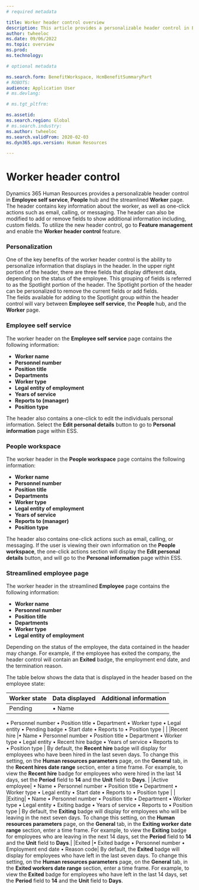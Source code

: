 ```yaml
---
# required metadata

title: Worker header control overview
description: This article provides a personalizable header control in Employee self service, People hub and worker page in Dynamics 365 Human Resources. 
author: twheeloc  
ms.date: 09/06/2022
ms.topic: overview
ms.prod: 
ms.technology: 

# optional metadata

ms.search.form: BenefitWorkspace, HcmBenefitSummaryPart
# ROBOTS: 
audience: Application User
# ms.devlang: 

# ms.tgt_pltfrm: 

ms.assetid: 
ms.search.region: Global
# ms.search.industry: 
ms.author: twheeloc
ms.search.validFrom: 2020-02-03
ms.dyn365.ops.version: Human Resources

---
```


# Worker header control
Dynamics 365 Human Resources provides a personalizable header control in **Employee self service**, **People** hub and the streamlined **Worker** page. The header 
contains key information about the worker, as well as one-click actions such as email, calling, or messaging. The header can also be modified to add or remove fields 
to show additional information including, custom fields. To utilize the new header control, go to **Feature management** and enable the **Worker header control** 
feature.

### Personalization
One of the key benefits of the worker header control is the ability to personalize information that displays in the header.
In the upper right portion of the header, there are three fields that display different data, depending on the status of the employee. This grouping of fields is 
referred to as the Spotlight portion of the header. The Spotlight portion of the header can be personalized to remove the current fields or add fields.    
The fields available for adding to the Spotlight group within the header control will vary between **Employee self service**, the **People** hub, and the **Worker** page.  

### Employee self service
The worker header on the **Employee self service** page contains the following information:  
 - **Worker name** 
 - **Personnel number** 
 - **Position title** 
 - **Departments** 
 - **Worker type** 
 - **Legal entity of employment** 
 - **Years of service** 
 - **Reports to (manager)** 
 - **Position type**  
  
 The header also contains a one-click to edit the individuals personal information. Select the **Edit personal details** button to go to **Personal information** 
 page within ESS.

### People workspace
The worker header in the **People workspace** page contains the following information: 
 - **Worker name** 
 - **Personnel number** 
 - **Position title** 
 - **Departments** 
 - **Worker type** 
 - **Legal entity of employment** 
 - **Years of service** 
 - **Reports to (manager)** 
 - **Position type**   
 
 The header also contains one-click actions such as email, calling, or messaging. If the user is viewing their own information on the **People workspace**, the 
 one-click actions section will display the **Edit personal details** button, and will go to the **Personal information** page within ESS.

### Streamlined employee page

The worker header in the streamlined **Employee** page contains the following information: 
 - **Worker name** 
 - **Personnel number** 
 - **Position title** 
 - **Departments** 
 - **Worker type** 
 - **Legal entity of employment** 
  
  Depending on the status of the employee, the data contained in the header may change. For example, if the employee has exited the company, the header control will 
  contain an **Exited** badge, the employment end date, and the termination reason. 
  
  The table below shows the data that is displayed in the header based on the employee state:

   | Worker state | Data displayed | Additional information |
   | --- | --- | --- |
   | Pending |	•	Name
•	Personnel number
•	Position title
•	Department 
•	Worker type
•	Legal entity
•	Pending badge
•	Start date
•	Reports to
•	Position type	|    |
|Recent hire |•	Name
•	Personnel number
•	Position title
•	Department 
•	Worker type
•	Legal entity
•	Recent hire badge
•	Years of service
•	Reports to  
• Position type |	By default, the **Recent hire** badge will display for employees who have been hired in the last seven days. To change this setting, on the **Human 
resources parameters** page, on the **General** tab, in the **Recent hires date range** section, enter a time frame. For example, to view the **Recent hire** badge for 
employees who were hired in the last 14 days, set the **Period** field to **14** and the **Unit** field to **Days**. |
|Active employee|	•	Name
•	Personnel number
•	Position title
•	Department 
•	Worker type
•	Legal entity
•	Start date
•	Reports to
•	Position type	|   |
|Exiting| 	•	Name
•	Personnel number
•	Position title
•	Department 
•	Worker type
•	Legal entity
•	Exiting badge
•	Years of service
•	Reports to
•	Position type	| By default, the **Exiting** badge will display for employees who will be leaving in the next seven days. To change this setting, on the **Human 
resources parameters** page, on the **General** tab, in the **Exiting worker date range** section, enter a time frame. For example, to view the **Exiting** badge for 
employees who are leaving in the next 14 days, set the **Period** field to **14** and the **Unit** field to **Days**.|
|Exited	|•	Exited badge
•	Personnel number
•	Employment end date
•	Reason code|	By default, the **Exited** badge will display for employees who have left in the last seven days. To change this setting, on the **Human resources 
parameters** page, on the **General** tab, in the **Exited workers date range** section, enter a time frame. For example, to view the **Exited** badge for employees 
who have left in the last 14 days, set the **Period** field to **14** and the **Unit** field to **Days**.

